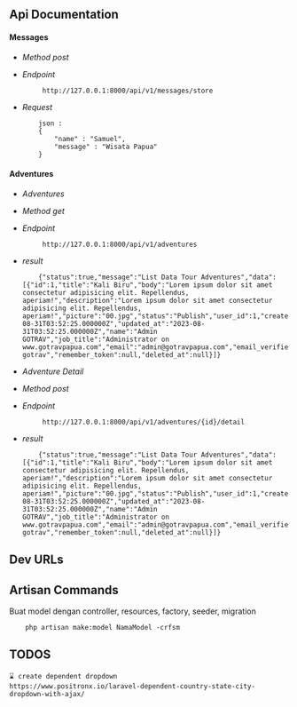 ## Api Documentation

#### Messages

-   _Method post_
-   _Endpoint_

    ```
         http://127.0.0.1:8000/api/v1/messages/store
    ```

-   _Request_

    ```
        json :
        {
            "name" : "Samuel",
            "message" : "Wisata Papua"
        }
    ```

#### Adventures

-   _Adventures_
-   _Method get_
-   _Endpoint_

    ```
         http://127.0.0.1:8000/api/v1/adventures
    ```

-   _result_

    ```
        {"status":true,"message":"List Data Tour Adventures","data":[{"id":1,"title":"Kali Biru","body":"Lorem ipsum dolor sit amet consectetur adipisicing elit. Repellendus, aperiam!","description":"Lorem ipsum dolor sit amet consectetur adipisicing elit. Repellendus, aperiam!","picture":"00.jpg","status":"Publish","user_id":1,"created_at":"2023-08-31T03:52:25.000000Z","updated_at":"2023-08-31T03:52:25.000000Z","name":"Admin GOTRAV","job_title":"Administrator on www.gotravpapua.com","email":"admin@gotravpapua.com","email_verified_at":null,"password":"$2y$10$sMx52dVaqW3c6T6g3IO9LO6EhIsIQqaXqH3aCgPvhkqlQVot63.py","slug":"admin-gotrav","remember_token":null,"deleted_at":null}]}
    ```

-   _Adventure Detail_
-   _Method post_
-   _Endpoint_

    ```
         http://127.0.0.1:8000/api/v1/adventures/{id}/detail
    ```

-   _result_

    ```
        {"status":true,"message":"List Data Tour Adventures","data":[{"id":1,"title":"Kali Biru","body":"Lorem ipsum dolor sit amet consectetur adipisicing elit. Repellendus, aperiam!","description":"Lorem ipsum dolor sit amet consectetur adipisicing elit. Repellendus, aperiam!","picture":"00.jpg","status":"Publish","user_id":1,"created_at":"2023-08-31T03:52:25.000000Z","updated_at":"2023-08-31T03:52:25.000000Z","name":"Admin GOTRAV","job_title":"Administrator on www.gotravpapua.com","email":"admin@gotravpapua.com","email_verified_at":null,"password":"$2y$10$sMx52dVaqW3c6T6g3IO9LO6EhIsIQqaXqH3aCgPvhkqlQVot63.py","slug":"admin-gotrav","remember_token":null,"deleted_at":null}]}
    ```

## Dev URLs

## Artisan Commands

Buat model dengan controller, resources, factory, seeder, migration

```
    php artisan make:model NamaModel -crfsm
```

## TODOS

    ⌛ create dependent dropdown
    https://www.positronx.io/laravel-dependent-country-state-city-dropdown-with-ajax/
